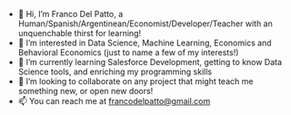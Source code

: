 - 👋 Hi, I’m Franco Del Patto, a Human/Spanish/Argentinean/Economist/Developer/Teacher with an unquenchable thirst for learning!
- 👀 I’m interested in Data Science, Machine Learning, Economics and Behavioral Economics (just to name a few of my interests!)
- 🌱 I’m currently learning Salesforce Development, getting to know Data Science tools, and enriching my programming skills
- 💞️ I’m looking to collaborate on any project that might teach me something new, or open new doors!
- 📫 You can reach me at francodelpatto@gmail.com

<!---
francojdp/francojdp is a ✨ special ✨ repository because its `README.md` (this file) appears on your GitHub profile.
You can click the Preview link to take a look at your changes.
--->
